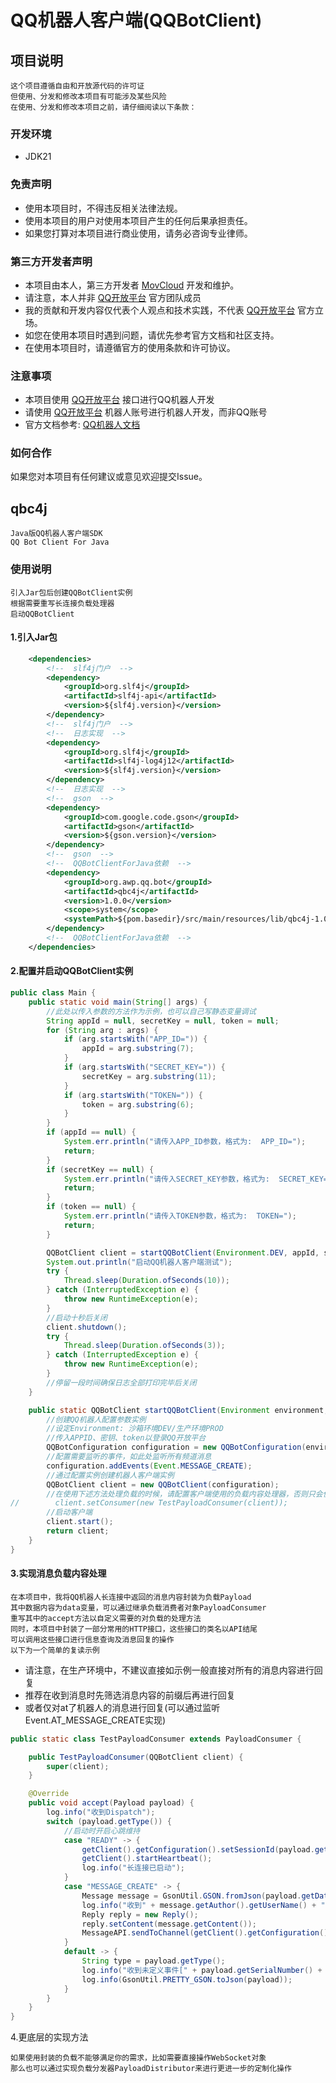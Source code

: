 QQ机器人客户端(QQBotClient)
===============

## 项目说明

    这个项目遵循自由和开放源代码的许可证
    但使用、分发和修改本项目有可能涉及某些风险
    在使用、分发和修改本项目之前，请仔细阅读以下条款：

### 开发环境

* JDK21

### 免责声明

* 使用本项目时，不得违反相关法律法规。
* 使用本项目的用户对使用本项目产生的任何后果承担责任。
* 如果您打算对本项目进行商业使用，请务必咨询专业律师。

### 第三方开发者声明

* 本项目由本人，第三方开发者 [MovCloud](https://github.com/MovCloud) 开发和维护。
* 请注意，本人并非 [QQ开放平台](https://q.qq.com/) 官方团队成员
* 我的贡献和开发内容仅代表个人观点和技术实践，不代表 [QQ开放平台](https://q.qq.com/) 官方立场。
* 如您在使用本项目时遇到问题，请优先参考官方文档和社区支持。
* 在使用本项目时，请遵循官方的使用条款和许可协议。

### 注意事项

* 本项目使用 [QQ开放平台](https://q.qq.com/) 接口进行QQ机器人开发
* 请使用 [QQ开放平台](https://q.qq.com/) 机器人账号进行机器人开发，而非QQ账号
* 官方文档参考: [QQ机器人文档](https://bot.q.qq.com/wiki/)


### 如何合作

如果您对本项目有任何建议或意见欢迎提交Issue。

## qbc4j

    Java版QQ机器人客户端SDK
    QQ Bot Client For Java

### 使用说明

    引入Jar包后创建QQBotClient实例
    根据需要重写长连接负载处理器
    启动QQBotClient

#### 1.引入Jar包
```xml
    <dependencies>
        <!--  slf4j门户  -->
        <dependency>
            <groupId>org.slf4j</groupId>
            <artifactId>slf4j-api</artifactId>
            <version>${slf4j.version}</version>
        </dependency>
        <!--  slf4j门户  -->
        <!--  日志实现  -->
        <dependency>
            <groupId>org.slf4j</groupId>
            <artifactId>slf4j-log4j12</artifactId>
            <version>${slf4j.version}</version>
        </dependency>
        <!--  日志实现  -->
        <!--  gson  -->
        <dependency>
            <groupId>com.google.code.gson</groupId>
            <artifactId>gson</artifactId>
            <version>${gson.version}</version>
        </dependency>
        <!--  gson  -->
        <!--  QQBotClientForJava依赖  -->
        <dependency>
            <groupId>org.awp.qq.bot</groupId>
            <artifactId>qbc4j</artifactId>
            <version>1.0.0</version>
            <scope>system</scope>
            <systemPath>${pom.basedir}/src/main/resources/lib/qbc4j-1.0.0.jar</systemPath>
        </dependency>
        <!--  QQBotClientForJava依赖  -->
    </dependencies>
```
#### 2.配置并启动QQBotClient实例

```java
public class Main {
    public static void main(String[] args) {
        //此处以传入参数的方法作为示例，也可以自己写静态变量调试
        String appId = null, secretKey = null, token = null;
        for (String arg : args) {
            if (arg.startsWith("APP_ID=")) {
                appId = arg.substring(7);
            }
            if (arg.startsWith("SECRET_KEY=")) {
                secretKey = arg.substring(11);
            }
            if (arg.startsWith("TOKEN=")) {
                token = arg.substring(6);
            }
        }
        if (appId == null) {
            System.err.println("请传入APP_ID参数，格式为:  APP_ID=");
            return;
        }
        if (secretKey == null) {
            System.err.println("请传入SECRET_KEY参数，格式为:  SECRET_KEY=");
            return;
        }
        if (token == null) {
            System.err.println("请传入TOKEN参数，格式为:  TOKEN=");
            return;
        }

        QQBotClient client = startQQBotClient(Environment.DEV, appId, secretKey, token);
        System.out.println("启动QQ机器人客户端测试");
        try {
            Thread.sleep(Duration.ofSeconds(10));
        } catch (InterruptedException e) {
            throw new RuntimeException(e);
        }
        //启动十秒后关闭
        client.shutdown();
        try {
            Thread.sleep(Duration.ofSeconds(3));
        } catch (InterruptedException e) {
            throw new RuntimeException(e);
        }
        //停留一段时间确保日志全部打印完毕后关闭
    }

    public static QQBotClient startQQBotClient(Environment environment, String appId, String secretKey, String token) {
        //创建QQ机器人配置参数实例
        //设定Environment: 沙箱环境DEV/生产环境PROD
        //传入APPID、密钥、token以登录QQ开放平台
        QQBotConfiguration configuration = new QQBotConfiguration(environment, appId, secretKey, token);
        //配置需要监听的事件，如此处监听所有频道消息
        configuration.addEvents(Event.MESSAGE_CREATE);
        //通过配置实例创建机器人客户端实例
        QQBotClient client = new QQBotClient(configuration);
        //在使用下述方法处理负载的时候，请配置客户端使用的负载内容处理器，否则只会使用默认的打印方法
//        client.setConsumer(new TestPayloadConsumer(client));
        //启动客户端
        client.start();
        return client;
    }
}
```

#### 3.实现消息负载内容处理

    在本项目中，我将QQ机器人长连接中返回的消息内容封装为负载Payload
    其中数据内容为data变量，可以通过继承负载消费者对象PayloadConsumer
    重写其中的accept方法以自定义需要的对负载的处理方法
    同时，本项目中封装了一部分常用的HTTP接口，这些接口的类名以API结尾
    可以调用这些接口进行信息查询及消息回复的操作
    以下为一个简单的复读示例

* 请注意，在生产环境中，不建议直接如示例一般直接对所有的消息内容进行回复
* 推荐在收到消息时先筛选消息内容的前缀后再进行回复
* 或者仅对at了机器人的消息进行回复(可以通过监听Event.AT_MESSAGE_CREATE实现)

```java
public static class TestPayloadConsumer extends PayloadConsumer {

    public TestPayloadConsumer(QQBotClient client) {
        super(client);
    }

    @Override
    public void accept(Payload payload) {
        log.info("收到Dispatch");
        switch (payload.getType()) {
            //启动时开启心跳维持
            case "READY" -> {
                getClient().getConfiguration().setSessionId(payload.getData().getAsJsonObject().get("session_id").getAsString());
                getClient().startHeartbeat();
                log.info("长连接已启动");
            }
            case "MESSAGE_CREATE" -> {
                Message message = GsonUtil.GSON.fromJson(payload.getData(), Message.class);
                log.info("收到" + message.getAuthor().getUserName() + "的消息: " + message.getContent());
                Reply reply = new Reply();
                reply.setContent(message.getContent());
                MessageAPI.sendToChannel(getClient().getConfiguration(), message.getChannelId(), reply);
            }
            default -> {
                String type = payload.getType();
                log.info("收到未定义事件[" + payload.getSerialNumber() + "]: " + type);
                log.info(GsonUtil.PRETTY_GSON.toJson(payload));
            }
        }
    }
}
```

4.更底层的实现方法

    如果使用封装的负载不能够满足你的需求，比如需要直接操作WebSocket对象
    那么也可以通过实现负载分发器PayloadDistributor来进行更进一步的定制化操作